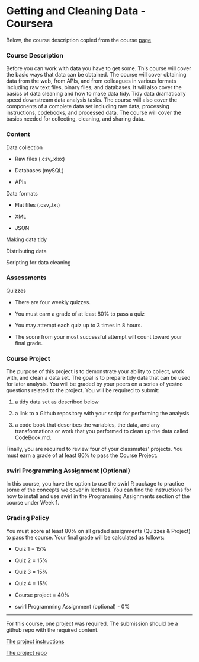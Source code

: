# Getting and Cleaning Data - Coursera

Below, the course description copied from the course [page](https://www.coursera.org/learn/data-cleaning)

### Course Description

Before you can work with data you have to get some. This course will cover the basic ways that data can be obtained. The course will cover obtaining data from the web, from APIs, and from colleagues in various formats including raw text files, binary files, and databases. It will also cover the basics of data cleaning and how to make data tidy. Tidy data dramatically speed downstream data analysis tasks. The course will also cover the components of a complete data set including raw data, processing instructions, codebooks, and processed data. The course will cover the basics needed for collecting, cleaning, and sharing data.

### Content

Data collection

- Raw files (.csv,.xlsx)

- Databases (mySQL)

- APIs

Data formats

- Flat files (.csv,.txt)

- XML

- JSON

Making data tidy

Distributing data

Scripting for data cleaning


### Assessments

Quizzes

- There are four weekly quizzes.

- You must earn a grade of at least 80% to pass a quiz

- You may attempt each quiz up to 3 times in 8 hours.

- The score from your most successful attempt will count toward your final grade.

### Course Project

The purpose of this project is to demonstrate your ability to collect, work with, and clean a data set. The goal is to prepare tidy data that can be used for later analysis. You will be graded by your peers on a series of yes/no questions related to the project. You will be required to submit: 

1. a tidy data set as described below

2. a link to a Github repository with your script for performing the analysis

3. a code book that describes the variables, the data, and any transformations or work that you performed to clean up the data called CodeBook.md.

Finally, you are required to review four of your classmates' projects. You must earn a grade of at least 80% to pass the Course Project.


### swirl Programming Assignment (Optional)

In this course, you have the option to use the swirl R package to practice some of the concepts we cover in lectures. You can find the instructions for how to install and use swirl in the Programming Assignments section of the course under Week 1.


### Grading Policy

You must score at least 80% on all graded assignments (Quizzes & Project) to pass the course. Your final grade will be calculated as follows:

- Quiz 1 = 15%

- Quiz 2 = 15%

- Quiz 3 = 15%

- Quiz 4 = 15%

- Course project = 40%

- swirl Programming Assignment (optional) - 0%


---------------------------

For this course, one project was required. The submission should be a github repo with the required content.

[The project instructions](https://github.com/ElisaRMA/Coursera-Data-Science-Specialization/blob/main/Getting%20and%20Cleaning%20Data/Project-Instructions.md)

[The project repo ](https://github.com/ElisaRMA/Getting-and-Cleaning-Data-Course-Project)

